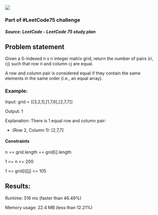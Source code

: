 <img src='https://img.shields.io/badge/Difficulty-Medium-orange'>

<h3>Part of #LeetCode75 challenge</h3>

<h5>Source: LeetCode - LeetCode 75 study plan</h5>

<h2>Problem statement</h2>

Given a 0-indexed n x n integer matrix grid, return the number of pairs (ri, cj) such that row ri and column cj are equal.

A row and column pair is considered equal if they contain the same elements in the same order (i.e., an equal array).

<h3>Example:</h3>

Input: grid = [[3,2,1],[1,7,6],[2,7,7]]

Output: 1

Explanation: There is 1 equal row and column pair:

- (Row 2, Column 1): [2,7,7]

<h4>Constraints</h4>

n == grid.length == grid[i].length

1 <= n <= 200

1 <= grid[i][j] <= 105

<h2>Results:</h2>

<p>Runtime: 516 ms (faster than 46.49%)</p>
Memory usage: 22.4 MB (less than 12.21%)